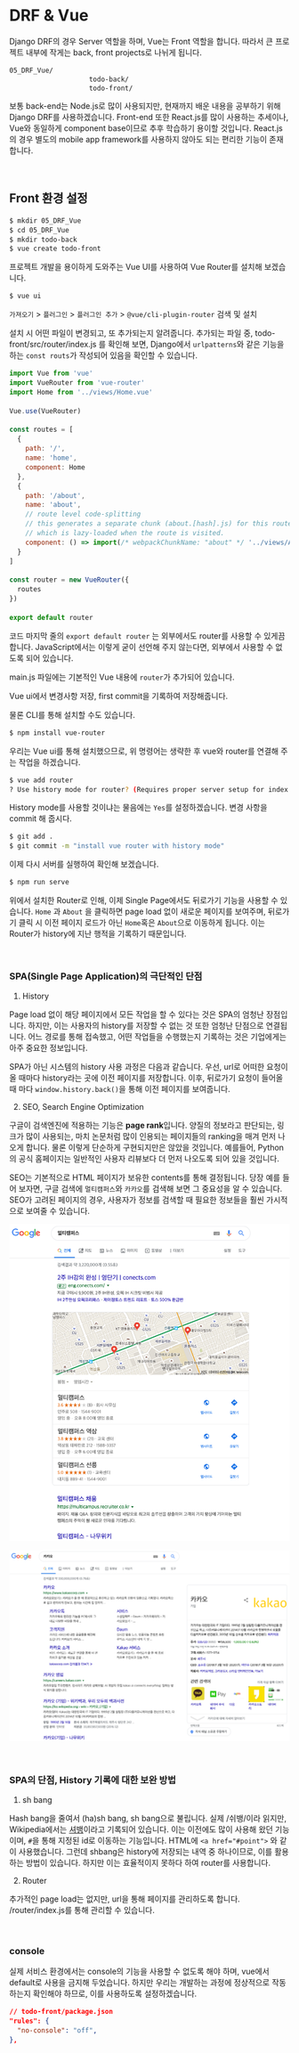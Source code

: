 # DRF & Vue

Django DRF의 경우 Server 역할을 하며, Vue는 Front 역할을 합니다. 따라서 큰 프로젝트 내부에 작게는 back, front projects로 나뉘게 됩니다.

```
05_DRF_Vue/
					todo-back/
					todo-front/
```

보통 back-end는 Node.js로 많이 사용되지만, 현재까지 배운 내용을 공부하기 위해 Django DRF를 사용하겠습니다. Front-end 또한 React.js를 많이 사용하는 추세이나, Vue와 동일하게 component base이므로 추후 학습하기 용이할 것입니다. React.js의 경우 별도의 mobile app framework를 사용하지 않아도 되는 편리한 기능이 존재합니다.

<br>

## Front 환경 설정

```bash
$ mkdir 05_DRF_Vue
$ cd 05_DRF_Vue
$ mkdir todo-back
$ vue create todo-front
```

프로젝트 개발을 용이하게 도와주는 Vue UI를 사용하여 Vue Router를 설치해 보겠습니다.

```bash
$ vue ui
```

`가져오기` > `플러그인` > `플러그인 추가` > `@vue/cli-plugin-router` 검색 및 설치

설치 시 어떤 파일이 변경되고, 또 추가되는지 알려줍니다. 추가되는 파일 중, todo-front/src/router/index.js 를 확인해 보면, Django에서 `urlpatterns`와 같은 기능을 하는 `const routs`가 작성되어 있음을 확인할 수 있습니다.

```javascript
import Vue from 'vue'
import VueRouter from 'vue-router'
import Home from '../views/Home.vue'

Vue.use(VueRouter)

const routes = [
  {
    path: '/',
    name: 'home',
    component: Home
  },
  {
    path: '/about',
    name: 'about',
    // route level code-splitting
    // this generates a separate chunk (about.[hash].js) for this route
    // which is lazy-loaded when the route is visited.
    component: () => import(/* webpackChunkName: "about" */ '../views/About.vue')
  }
]

const router = new VueRouter({
  routes
})

export default router
```

코드 마지막 줄의 `export default router` 는 외부에서도 router를 사용할 수 있게끔 합니다. JavaScript에서는 이렇게 굳이 선언해 주지 않는다면, 외부에서 사용할 수 없도록 되어 있습니다.

main.js 파일에는 기본적인 Vue 내용에  `router`가 추가되어 있습니다.

Vue ui에서 변경사항 저장, first commit을 기록하여 저장해줍니다.

물론 CLI를 통해 설치할 수도 있습니다.

```bash
$ npm install vue-router
```

우리는 Vue ui를 통해 설치했으므로, 위 명령어는 생략한 후 vue와 router를 연결해 주는 작업을 하겠습니다.

```bash
$ vue add router
? Use history mode for router? (Requires proper server setup for index fallback in production) Yes
```

History mode를 사용할 것이냐는 물음에는 `Yes`를 설정하겠습니다. 변경 사항을 commit 해 줍시다.

```bash
$ git add .      
$ git commit -m "install vue router with history mode"
```

이제 다시 서버를 실행하여 확인해 보겠습니다.

```bash
$ npm run serve
```

위에서 설치한 Router로 인해, 이제 Single Page에서도 뒤로가기 기능을 사용할 수 있습니다. `Home` 과 `About` 을 클릭하면 page load 없이 새로운 페이지를 보여주며, 뒤로가기 클릭 시 이전 페이지 로드가 아닌 `Home`혹은 `About`으로 이동하게 됩니다. 이는 Router가 history에 지난 행적을 기록하기 때문입니다.

<br>

### SPA(Single Page Application)의 극단적인 단점

1. History

Page load 없이 해당 페이지에서 모든 작업을 할 수 있다는 것은 SPA의 엄청난 장점입니다. 하지만, 이는 사용자의 history를 저장할 수 없는 것 또한 엄청난 단점으로 연결됩니다. 어느 경로를 통해 접속했고, 어떤 작업들을 수행했는지 기록하는 것은 기업에게는 아주 중요한 정보입니다.

SPA가 아닌 시스템의 history 사용 과정은 다음과 같습니다. 우선, url로 어떠한 요청이 올 때마다 history라는 곳에 이전 페이지를 저장합니다. 이후, 뒤로가기 요청이 들어올 때 마다 `window.history.back()`을 통해 이전 페이지를 보여줍니다.

2. SEO, Search Engine Optimization

구글이 검색엔진에 적용하는 기능은 **page rank**입니다. 양질의 정보라고 판단되는, 링크가 많이 사용되는, 마치 논문처럼 많이 인용되는 페이지들의 ranking을 매겨 먼저 나오게 합니다. 물론 이렇게 단순하게 구현되지만은 않았을 것입니다. 예를들어, Python의 공식 홈페이지는 일반적인 사용자 리뷰보다 더 먼저 나오도록 되어 있을 것입니다.

SEO는 기본적으로 HTML 페이지가 보유한 contents를 통해 결정됩니다. 당장 예를 들어 보자면, 구글 검색에 `멀티캠퍼스`와 `카카오`를 검색해 보면 그 중요성을 알 수 있습니다. SEO가 고려된 페이지의 경우, 사용자가 정보를 검색할 때 필요한 정보들을 훨씬 가시적으로 보여줄 수 있습니다.

![seo_multi](./assets/seo_multi.png)

![seo_kakao](./assets/seo_kakao.png)

<br>

### SPA의 단점, History 기록에 대한 보완 방법

1. sh bang

Hash bang을 줄여서 (ha)sh bang, sh bang으로 불립니다. 실제 /쉬뱅/이라 읽지만, Wikipedia에서는 [셔뱅](https://ko.wikipedia.org/wiki/셔뱅)이라고 기록되어 있습니다. 이는 이전에도 많이 사용해 왔던 기능이며,  `#`을 통해 지정된 id로 이동하는 기능입니다. HTML에 `<a href="#point">` 와 같이 사용했습니다. 그런데 shbang은 history에 저장되는 내역 중 하나이므로, 이를 활용하는 방법이 있습니다. 하지만 이는 효율적이지 못하다 하여 router를 사용합니다.

2. Router

추가적인 page load는 없지만, url을 통해 페이지를 관리하도록 합니다. /router/index.js를 통해 관리할 수 있습니다.

<br>

### console

실제 서비스 환경에서는 console의 기능을 사용할 수 없도록 해야 하며, vue에서 default로 사용을 금지해 두었습니다. 하지만 우리는 개발하는 과정에 정상적으로 작동하는지 확인해야 하므로, 이를 사용하도록 설정하겠습니다.

```json
// todo-front/package.json
"rules": {
  "no-console": "off",
},
```



















